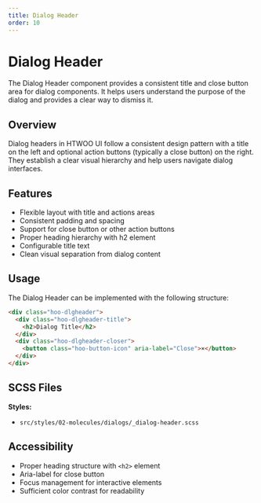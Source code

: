 ```yaml
---
title: Dialog Header
order: 10
---
```


# Dialog Header

The Dialog Header component provides a consistent title and close button area for dialog components. It helps users understand the purpose of the dialog and provides a clear way to dismiss it.

## Overview

Dialog headers in HTWOO UI follow a consistent design pattern with a title on the left and optional action buttons (typically a close button) on the right. They establish a clear visual hierarchy and help users navigate dialog interfaces.

## Features

- Flexible layout with title and actions areas
- Consistent padding and spacing
- Support for close button or other action buttons
- Proper heading hierarchy with h2 element
- Configurable title text
- Clean visual separation from dialog content

## Usage

The Dialog Header can be implemented with the following structure:

```html
<div class="hoo-dlgheader">
  <div class="hoo-dlgheader-title">
    <h2>Dialog Title</h2>
  </div>
  <div class="hoo-dlgheader-closer">
    <button class="hoo-button-icon" aria-label="Close">×</button>
  </div>
</div>
```

## SCSS Files

**Styles:**
- `src/styles/02-molecules/dialogs/_dialog-header.scss`

## Accessibility

- Proper heading structure with `<h2>` element
- Aria-label for close button
- Focus management for interactive elements
- Sufficient color contrast for readability
